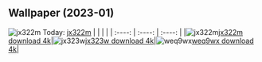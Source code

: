 ## Wallpaper (2023-01)
![jx322m](https://w.wallhaven.cc/full/jx/wallhaven-jx322m.png) Today: [jx322m](https://th.wallhaven.cc/small/jx/jx322m.jpg)
|      |      |      |
| :----: | :----: | :----: |
|![jx322m](https://th.wallhaven.cc/small/jx/jx322m.jpg)[jx322m download 4k](https://wallhaven.cc/w/jx322m)|![jx323w](https://th.wallhaven.cc/small/jx/jx323w.jpg)[jx323w download 4k](https://wallhaven.cc/w/jx323w)|![weq9wx](https://th.wallhaven.cc/small/we/weq9wx.jpg)[weq9wx download 4k](https://wallhaven.cc/w/weq9wx)|
